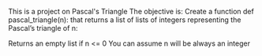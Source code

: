 This is a project on Pascal's Triangle
The objective is:
Create a function def pascal_triangle(n): that returns a list of lists of integers representing the Pascal’s triangle of n:

Returns an empty list if n <= 0
You can assume n will be always an integer
